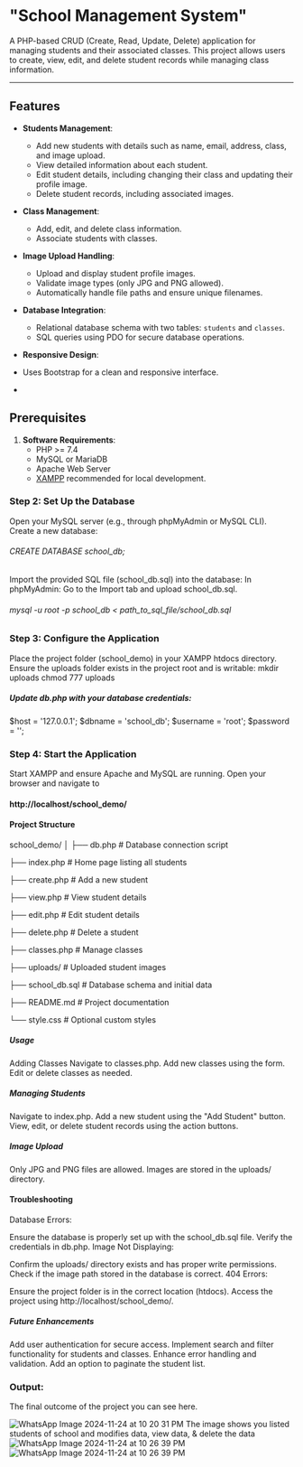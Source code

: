 # "School Management System"
A PHP-based CRUD (Create, Read, Update, Delete) application for managing students and their associated classes. This project allows users to create, view, edit, and delete student records while managing class information.

---

## Features

- **Students Management**:
  - Add new students with details such as name, email, address, class, and image upload.
  - View detailed information about each student.
  - Edit student details, including changing their class and updating their profile image.
  - Delete student records, including associated images.

- **Class Management**:
  - Add, edit, and delete class information.
  - Associate students with classes.

- **Image Upload Handling**:
  - Upload and display student profile images.
  - Validate image types (only JPG and PNG allowed).
  - Automatically handle file paths and ensure unique filenames.

- **Database Integration**:
  - Relational database schema with two tables: `students` and `classes`.
  - SQL queries using PDO for secure database operations.

- **Responsive Design**:
-  Uses Bootstrap for a clean and responsive interface.
-  
## Prerequisites
1. **Software Requirements**:
   - PHP >= 7.4
   - MySQL or MariaDB
   - Apache Web Server
   - [XAMPP](https://www.apachefriends.org/) recommended for local development.

### Step 2: Set Up the Database

Open your MySQL server (e.g., through phpMyAdmin or MySQL CLI).
Create a new database:
###### CREATE DATABASE school_db;
Import the provided SQL file (school_db.sql) into the database:
In phpMyAdmin: Go to the Import tab and upload school_db.sql.
###### mysql -u root -p school_db < path_to_sql_file/school_db.sql

### Step 3: Configure the Application

Place the project folder (school_demo) in your XAMPP htdocs directory.
Ensure the uploads folder exists in the project root and is writable:
mkdir uploads
chmod 777 uploads
##### Update db.php with your database credentials:
$host = '127.0.0.1';
$dbname = 'school_db';
$username = 'root';
$password = '';

### Step 4: Start the Application
Start XAMPP and ensure Apache and MySQL are running.
Open your browser and navigate to
   #### http://localhost/school_demo/

#### Project Structure
school_demo/
│
├── db.php               # Database connection script

├── index.php            # Home page listing all students

├── create.php           # Add a new student

├── view.php             # View student details

├── edit.php             # Edit student details

├── delete.php           # Delete a student

├── classes.php          # Manage classes

├── uploads/             # Uploaded student images

├── school_db.sql        # Database schema and initial data

├── README.md            # Project documentation

└── style.css            # Optional custom styles

##### Usage
Adding Classes
Navigate to classes.php.
Add new classes using the form.
Edit or delete classes as needed.

##### Managing Students
Navigate to index.php.
Add a new student using the "Add Student" button.
View, edit, or delete student records using the action buttons.

##### Image Upload
Only JPG and PNG files are allowed.
Images are stored in the uploads/ directory.

#### Troubleshooting
Database Errors:

Ensure the database is properly set up with the school_db.sql file.
Verify the credentials in db.php.
Image Not Displaying:

Confirm the uploads/ directory exists and has proper write permissions.
Check if the image path stored in the database is correct.
404 Errors:

Ensure the project folder is in the correct location (htdocs).
Access the project using http://localhost/school_demo/.

##### Future Enhancements
Add user authentication for secure access.
Implement search and filter functionality for students and classes.
Enhance error handling and validation.
Add an option to paginate the student list.

### Output:
The final outcome of the project you can see here.

![WhatsApp Image 2024-11-24 at 10 20 31 PM](https://github.com/user-attachments/assets/2077f15d-4e19-4011-84ed-7ff641662d84)
 The image shows you listed students of school and modifies data, view data, & delete the data
![WhatsApp Image 2024-11-24 at 10 26 39 PM](https://github.com/user-attachments/assets/7d04f3db-3f9e-485f-bab8-ba4553c28099)
![WhatsApp Image 2024-11-24 at 10 26 39 PM](https://github.com/user-attachments/assets/7d04f3db-3f9e-485f-bab8-ba4553c28099)

